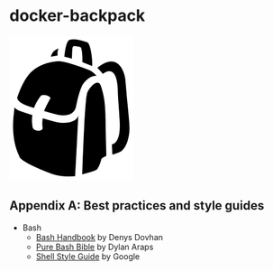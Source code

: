 # docker-backpack

![Backpack](assets/backpack_2551.png)

## Appendix A: Best practices and style guides

- Bash
    - [Bash Handbook](https://github.com/denysdovhan/bash-handbook) by Denys Dovhan
    - [Pure Bash Bible](https://github.com/dylanaraps/pure-bash-bible) by Dylan Araps
    - [Shell Style Guide](https://google.github.io/styleguide/shellguide.html) by Google
